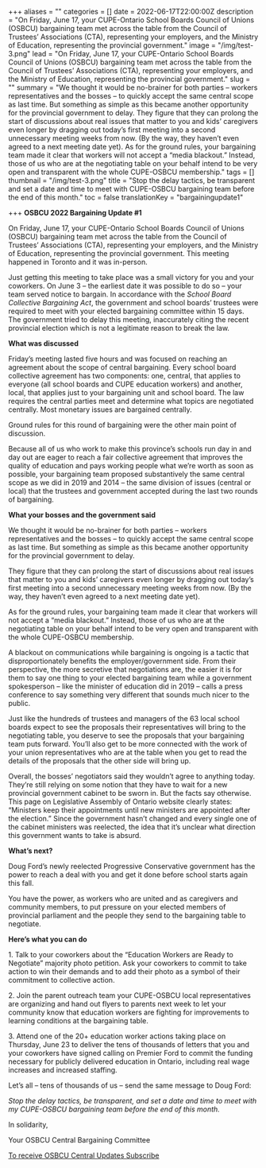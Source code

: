 +++
aliases = ""
categories = []
date = 2022-06-17T22:00:00Z
description = "On Friday, June 17, your CUPE-Ontario School Boards Council of Unions (OSBCU) bargaining team met across the table from the Council of Trustees’ Associations (CTA), representing your employers, and the Ministry of Education, representing the provincial government."
image = "/img/test-3.png"
lead = "On Friday, June 17, your CUPE-Ontario School Boards Council of Unions (OSBCU) bargaining team met across the table from the Council of Trustees’ Associations (CTA), representing your employers, and the Ministry of Education, representing the provincial government."
slug = ""
summary = "We thought it would be no-brainer for both parties – workers representatives and the bosses – to quickly accept the same central scope as last time. But something as simple as this became another opportunity for the provincial government to delay.  They figure that they can prolong the start of discussions about real issues that matter to you and kids’ caregivers even longer by dragging out today’s first meeting into a second unnecessary meeting weeks from now. (By the way, they haven’t even agreed to a next meeting date yet).  As for the ground rules, your bargaining team made it clear that workers will not accept a “media blackout.” Instead, those of us who are at the negotiating table on your behalf intend to be very open and transparent with the whole CUPE-OSBCU membership."
tags = []
thumbnail = "/img/test-3.png"
title = "Stop the delay tactics, be transparent and set a date and time to meet with CUPE-OSBCU bargaining team before the end of this month."
toc = false
translationKey = "bargainingupdate1"

+++
**OSBCU 2022 Bargaining Update #1**

On Friday, June 17, your CUPE-Ontario School Boards Council of Unions (OSBCU) bargaining team met across the table from the Council of Trustees’ Associations (CTA), representing your employers, and the Ministry of Education, representing the provincial government. This meeting happened in Toronto and it was in-person.

Just getting this meeting to take place was a small victory for you and your coworkers. On June 3 – the earliest date it was possible to do so – your team served notice to bargain. In accordance with the _School Board Collective Bargaining Act_, the government and school boards’ trustees were required to meet with your elected bargaining committee within 15 days. The government tried to delay this meeting, inaccurately citing the recent provincial election which is not a legitimate reason to break the law.

**What was discussed**

Friday’s meeting lasted five hours and was focused on reaching an agreement about the scope of central bargaining. Every school board collective agreement has two components: one, central, that applies to everyone (all school boards and CUPE education workers) and another, local, that applies just to your bargaining unit and school board. The law requires the central parties meet and determine what topics are negotiated centrally. Most monetary issues are bargained centrally.

Ground rules for this round of bargaining were the other main point of discussion.

Because all of us who work to make this province’s schools run day in and day out are eager to reach a fair collective agreement that improves the quality of education and pays working people what we’re worth as soon as possible, your bargaining team proposed substantively the same central scope as we did in 2019 and 2014 – the same division of issues (central or local) that the trustees and government accepted during the last two rounds of bargaining.

**What your bosses and the government said**

We thought it would be no-brainer for both parties – workers representatives and the bosses – to quickly accept the same central scope as last time. But something as simple as this became another opportunity for the provincial government to delay.

They figure that they can prolong the start of discussions about real issues that matter to you and kids’ caregivers even longer by dragging out today’s first meeting into a second unnecessary meeting weeks from now. (By the way, they haven’t even agreed to a next meeting date yet).

As for the ground rules, your bargaining team made it clear that workers will not accept a “media blackout.” Instead, those of us who are at the negotiating table on your behalf intend to be very open and transparent with the whole CUPE-OSBCU membership.

A blackout on communications while bargaining is ongoing is a tactic that disproportionately benefits the employer/government side. From their perspective, the more secretive that negotiations are, the easier it is for them to say one thing to your elected bargaining team while a government spokesperson – like the minister of education did in 2019 – calls a press conference to say something very different that sounds much nicer to the public.

Just like the hundreds of trustees and managers of the 63 local school boards expect to see the proposals their representatives will bring to the negotiating table, you deserve to see the proposals that your bargaining team puts forward. You’ll also get to be more connected with the work of your union representatives who are at the table when you get to read the details of the proposals that the other side will bring up.

Overall, the bosses’ negotiators said they wouldn’t agree to anything today. They’re still relying on some notion that they have to wait for a new provincial government cabinet to be sworn in. But the facts say otherwise. This page on Legislative Assembly of Ontario website clearly states: “Ministers keep their appointments until new ministers are appointed after the election.” Since the government hasn’t changed and every single one of the cabinet ministers was reelected, the idea that it’s unclear what direction this government wants to take is absurd.

**What’s next?**

Doug Ford’s newly reelected Progressive Conservative government has the power to reach a deal with you and get it done before school starts again this fall.

You have the power, as workers who are united and as caregivers and community members, to put pressure on your elected members of provincial parliament and the people they send to the bargaining table to negotiate.

**Here’s what you can do**

1\. Talk to your coworkers about the “Education Workers are Ready to Negotiate” majority photo petition. Ask your coworkers to commit to take action to win their demands and to add their photo as a symbol of their commitment to collective action.

2\. Join the parent outreach team your CUPE-OSBCU local representatives are organizing and hand out flyers to parents next week to let your community know that education workers are fighting for improvements to learning conditions at the bargaining table.

3\. Attend one of the 20+ education worker actions taking place on Thursday, June 23 to deliver the tens of thousands of letters that you and your coworkers have signed calling on Premier Ford to commit the funding necessary for publicly delivered education in Ontario, including real wage increases and increased staffing.

Let’s all – tens of thousands of us – send the same message to Doug Ford:

_Stop the delay tactics, be transparent, and set a date and time to meet with my CUPE-OSBCU bargaining team before the end of this month._

In solidarity,

Your OSBCU Central Bargaining Committee

[To receive OSBCU Central Updates Subscribe](http://eepurl.com/h2OnuD "To receive OSBCU Central Updates directly to your mailbox Subscribe")